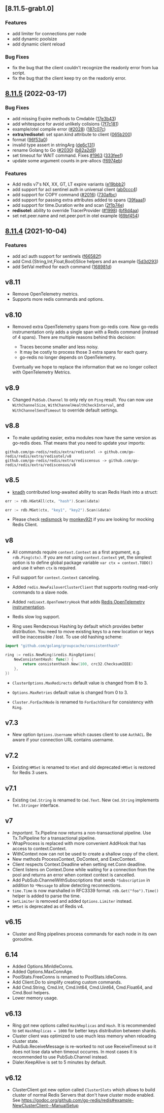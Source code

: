 ## [8.11.5-grab1.0]

### Features

* add limiter for connections per node
* add dynamic poolsize
* add dynamic client reload

### Bug Fixes

* fix the bug that the client couldn't recognize the readonly error from lua script.
* fix the bug that the client keep try on the readonly error.


## [8.11.5](https://github.com/go-redis/redis/compare/v8.11.4...v8.11.5) (2022-03-17)


### Bug Fixes

* add missing Expire methods to Cmdable ([17e3b43](https://github.com/go-redis/redis/commit/17e3b43879d516437ada71cf9c0deac6a382ed9a))
* add whitespace for avoid unlikely colisions ([7f7c181](https://github.com/go-redis/redis/commit/7f7c1817617cfec909efb13d14ad22ef05a6ad4c))
* example/otel compile error ([#2028](https://github.com/go-redis/redis/issues/2028)) ([187c07c](https://github.com/go-redis/redis/commit/187c07c41bf68dc3ab280bc3a925e960bbef6475))
* **extra/redisotel:** set span.kind attribute to client ([065b200](https://github.com/go-redis/redis/commit/065b200070b41e6e949710b4f9e01b50ccc60ab2))
* format ([96f53a0](https://github.com/go-redis/redis/commit/96f53a0159a28affa94beec1543a62234e7f8b32))
* invalid type assert in stringArg ([de6c131](https://github.com/go-redis/redis/commit/de6c131865b8263400c8491777b295035f2408e4))
* rename Golang to Go ([#2030](https://github.com/go-redis/redis/issues/2030)) ([b82a2d9](https://github.com/go-redis/redis/commit/b82a2d9d4d2de7b7cbe8fcd4895be62dbcacacbc))
* set timeout for WAIT command. Fixes [#1963](https://github.com/go-redis/redis/issues/1963) ([333fee1](https://github.com/go-redis/redis/commit/333fee1a8fd98a2fbff1ab187c1b03246a7eb01f))
* update some argument counts in pre-allocs ([f6974eb](https://github.com/go-redis/redis/commit/f6974ebb5c40a8adf90d2cacab6dc297f4eba4c2))


### Features

* Add redis v7's NX, XX, GT, LT expire variants ([e19bbb2](https://github.com/go-redis/redis/commit/e19bbb26e2e395c6e077b48d80d79e99f729a8b8))
* add support for acl sentinel auth in universal client ([ab0ccc4](https://github.com/go-redis/redis/commit/ab0ccc47413f9b2a6eabc852fed5005a3ee1af6e))
* add support for COPY command ([#2016](https://github.com/go-redis/redis/issues/2016)) ([730afbc](https://github.com/go-redis/redis/commit/730afbcffb93760e8a36cc06cfe55ab102b693a7))
* add support for passing extra attributes added to spans ([39faaa1](https://github.com/go-redis/redis/commit/39faaa171523834ba527c9789710c4fde87f5a2e))
* add support for time.Duration write and scan ([2f1b74e](https://github.com/go-redis/redis/commit/2f1b74e20cdd7719b2aecf0768d3e3ae7c3e781b))
* **redisotel:** ability to override TracerProvider ([#1998](https://github.com/go-redis/redis/issues/1998)) ([bf8d4aa](https://github.com/go-redis/redis/commit/bf8d4aa60c00366cda2e98c3ddddc8cf68507417))
* set net.peer.name and net.peer.port in otel example ([69bf454](https://github.com/go-redis/redis/commit/69bf454f706204211cd34835f76b2e8192d3766d))



## [8.11.4](https://github.com/go-redis/redis/compare/v8.11.3...v8.11.4) (2021-10-04)


### Features

* add acl auth support for sentinels ([f66582f](https://github.com/go-redis/redis/commit/f66582f44f3dc3a4705a5260f982043fde4aa634))
* add Cmd.{String,Int,Float,Bool}Slice helpers and an example ([5d3d293](https://github.com/go-redis/redis/commit/5d3d293cc9c60b90871e2420602001463708ce24))
* add SetVal method for each command ([168981d](https://github.com/go-redis/redis/commit/168981da2d84ee9e07d15d3e74d738c162e264c4))



## v8.11

- Remove OpenTelemetry metrics.
- Supports more redis commands and options.

## v8.10

- Removed extra OpenTelemetry spans from go-redis core. Now go-redis instrumentation only adds a
  single span with a Redis command (instead of 4 spans). There are multiple reasons behind this
  decision:

  - Traces become smaller and less noisy.
  - It may be costly to process those 3 extra spans for each query.
  - go-redis no longer depends on OpenTelemetry.

  Eventually we hope to replace the information that we no longer collect with OpenTelemetry
  Metrics.

## v8.9

- Changed `PubSub.Channel` to only rely on `Ping` result. You can now use `WithChannelSize`,
  `WithChannelHealthCheckInterval`, and `WithChannelSendTimeout` to override default settings.

## v8.8

- To make updating easier, extra modules now have the same version as go-redis does. That means that
  you need to update your imports:

```
github.com/go-redis/redis/extra/redisotel -> github.com/go-redis/redis/extra/redisotel/v8
github.com/go-redis/redis/extra/rediscensus -> github.com/go-redis/redis/extra/rediscensus/v8
```

## v8.5

- [knadh](https://github.com/knadh) contributed long-awaited ability to scan Redis Hash into a
  struct:

```go
err := rdb.HGetAll(ctx, "hash").Scan(&data)

err := rdb.MGet(ctx, "key1", "key2").Scan(&data)
```

- Please check [redismock](https://github.com/go-redis/redismock) by
  [monkey92t](https://github.com/monkey92t) if you are looking for mocking Redis Client.

## v8

- All commands require `context.Context` as a first argument, e.g. `rdb.Ping(ctx)`. If you are not
  using `context.Context` yet, the simplest option is to define global package variable
  `var ctx = context.TODO()` and use it when `ctx` is required.

- Full support for `context.Context` canceling.

- Added `redis.NewFailoverClusterClient` that supports routing read-only commands to a slave node.

- Added `redisext.OpenTemetryHook` that adds
  [Redis OpenTelemetry instrumentation](https://redis.uptrace.dev/tracing/).

- Redis slow log support.

- Ring uses Rendezvous Hashing by default which provides better distribution. You need to move
  existing keys to a new location or keys will be inaccessible / lost. To use old hashing scheme:

```go
import "github.com/golang/groupcache/consistenthash"

ring := redis.NewRing(&redis.RingOptions{
    NewConsistentHash: func() {
        return consistenthash.New(100, crc32.ChecksumIEEE)
    },
})
```

- `ClusterOptions.MaxRedirects` default value is changed from 8 to 3.
- `Options.MaxRetries` default value is changed from 0 to 3.

- `Cluster.ForEachNode` is renamed to `ForEachShard` for consistency with `Ring`.

## v7.3

- New option `Options.Username` which causes client to use `AuthACL`. Be aware if your connection
  URL contains username.

## v7.2

- Existing `HMSet` is renamed to `HSet` and old deprecated `HMSet` is restored for Redis 3 users.

## v7.1

- Existing `Cmd.String` is renamed to `Cmd.Text`. New `Cmd.String` implements `fmt.Stringer`
  interface.

## v7

- _Important_. Tx.Pipeline now returns a non-transactional pipeline. Use Tx.TxPipeline for a
  transactional pipeline.
- WrapProcess is replaced with more convenient AddHook that has access to context.Context.
- WithContext now can not be used to create a shallow copy of the client.
- New methods ProcessContext, DoContext, and ExecContext.
- Client respects Context.Deadline when setting net.Conn deadline.
- Client listens on Context.Done while waiting for a connection from the pool and returns an error
  when context context is cancelled.
- Add PubSub.ChannelWithSubscriptions that sends `*Subscription` in addition to `*Message` to allow
  detecting reconnections.
- `time.Time` is now marshalled in RFC3339 format. `rdb.Get("foo").Time()` helper is added to parse
  the time.
- `SetLimiter` is removed and added `Options.Limiter` instead.
- `HMSet` is deprecated as of Redis v4.

## v6.15

- Cluster and Ring pipelines process commands for each node in its own goroutine.

## 6.14

- Added Options.MinIdleConns.
- Added Options.MaxConnAge.
- PoolStats.FreeConns is renamed to PoolStats.IdleConns.
- Add Client.Do to simplify creating custom commands.
- Add Cmd.String, Cmd.Int, Cmd.Int64, Cmd.Uint64, Cmd.Float64, and Cmd.Bool helpers.
- Lower memory usage.

## v6.13

- Ring got new options called `HashReplicas` and `Hash`. It is recommended to set
  `HashReplicas = 1000` for better keys distribution between shards.
- Cluster client was optimized to use much less memory when reloading cluster state.
- PubSub.ReceiveMessage is re-worked to not use ReceiveTimeout so it does not lose data when timeout
  occurres. In most cases it is recommended to use PubSub.Channel instead.
- Dialer.KeepAlive is set to 5 minutes by default.

## v6.12

- ClusterClient got new option called `ClusterSlots` which allows to build cluster of normal Redis
  Servers that don't have cluster mode enabled. See
  https://godoc.org/github.com/go-redis/redis#example-NewClusterClient--ManualSetup
